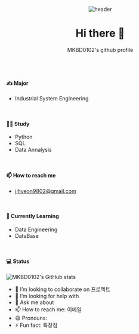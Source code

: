 <div align="center">

![header](https://capsule-render.vercel.app/api?type=rounded&color=FFF8B6&height=150&section=header&text=Welcome)
<h1>
Hi there 👋
</h1>
MKBD0102's github profile
</div>
<br/>
<br/>
<br/>
<h4>
✍️ Major
</h4>

- Industrial System Engineering
<br/>
<h4>
🧑‍💻 Study
</h4>

- Python  
- SQL
- Data Annalysis
<br/>
<h4>
📫 How to reach me
</h4>

- jihyeon9802@gmail.com
<br/>
<h4>
🌱 Currently Learning
</h4>

- Data Engineering
- DataBase
<br/>
<h4>
💻 Status
</h4>

![MKBD0102's GitHub stats](https://github-readme-stats.vercel.app/api?username=MKBD0102&show_icons=true&theme=merko)
<br/>


- 👯 I’m looking to collaborate on 프로젝트
- 🤔 I’m looking for help with 
- 💬 Ask me about 
- 📫 How to reach me: 이메일
- 😄 Pronouns: 
- ⚡ Fun fact: 특장점
